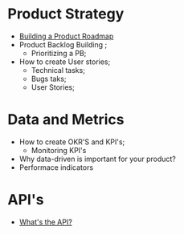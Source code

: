 # Product Strategy

* [Building a Product Roadmap](https://github.com/jessicaxafranski/learn_about_product/blob/main/build_pb.md)
* Product Backlog Building ;
   * Prioritizing a PB;
* How to create User stories; 
   * Technical tasks;
   * Bugs taks;
   * User Stories;


# Data and Metrics

* How to create OKR'S and KPI's;
   * Monitoring KPI's
* Why data-driven is important for your product?
* Performace indicators

# API's

* [What's the API?](https://github.com/jessicaxafranski/learn_about_product/blob/main/about_api.md)

